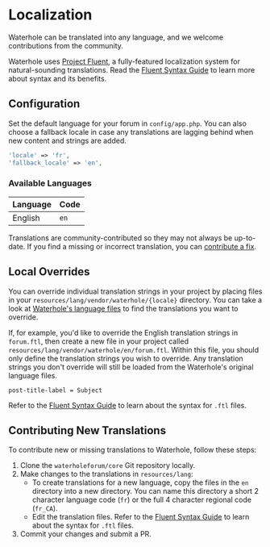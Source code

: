 # Localization

Waterhole can be translated into any language, and we welcome contributions from the community.

Waterhole uses [Project Fluent](https://projectfluent.org), a fully-featured localization system for natural-sounding translations. Read the [Fluent Syntax Guide](https://projectfluent.org/fluent/guide/) to learn more about syntax and its benefits.

## Configuration

Set the default language for your forum in `config/app.php`. You can also choose a fallback locale in case any translations are lagging behind when new content and strings are added.

```php
'locale' => 'fr',
'fallback_locale' => 'en',
```

### Available Languages

| Language | Code |
| -------- | ---- |
| English  | `en` |

Translations are community-contributed so they may not always be up-to-date. If you find a missing or incorrect translation, you can [contribute a fix](#contributing-new-translations).

## Local Overrides

You can override individual translation strings in your project by placing files in your `resources/lang/vendor/waterhole/{locale}` directory. You can take a look at [Waterhole's language files](https://github.com/waterholeforum/core/tree/main/lang) to find the translations you want to override.

If, for example, you'd like to override the English translation strings in `forum.ftl`, then create a new file in your project called `resources/lang/vendor/waterhole/en/forum.ftl`. Within this file, you should only define the translation strings you wish to override. Any translation strings you don't override will still be loaded from the Waterhole's original language files.

```fluent
post-title-label = Subject
```

Refer to the [Fluent Syntax Guide](https://projectfluent.org/fluent/guide/) to learn about the syntax for `.ftl` files.

## Contributing New Translations

To contribute new or missing translations to Waterhole, follow these steps:

1. Clone the `waterholeforum/core` Git repository locally.
2. Make changes to the translations in `resources/lang`:
    - To create translations for a new language, copy the files in the `en` directory into a new directory. You can name this directory a short 2 character language code (`fr`) or the full 4 character regional code (`fr_CA`).
    - Edit the translation files. Refer to the [Fluent Syntax Guide](https://projectfluent.org/fluent/guide/) to learn about the syntax for `.ftl` files.
3. Commit your changes and submit a PR.
